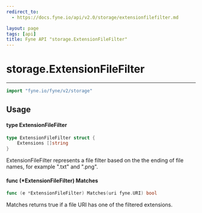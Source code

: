 ```yaml
---
redirect_to:
  - https://docs.fyne.io/api/v2.0/storage/extensionfilefilter.md

layout: page
tags: [api]
title: Fyne API "storage.ExtensionFileFilter"
---
```



# storage.ExtensionFileFilter
---
```go
import "fyne.io/fyne/v2/storage"
```

## Usage

#### type ExtensionFileFilter

```go
type ExtensionFileFilter struct {
	Extensions []string
}
```

ExtensionFileFilter represents a file filter based on the the ending of file names, for example ".txt" and ".png".

#### func (*ExtensionFileFilter) Matches

```go
func (e *ExtensionFileFilter) Matches(uri fyne.URI) bool
```
Matches returns true if a file URI has one of the filtered extensions.
